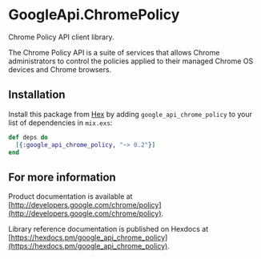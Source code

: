 # GoogleApi.ChromePolicy

Chrome Policy API client library.

The Chrome Policy API is a suite of services that allows Chrome administrators to control the policies applied to their managed Chrome OS devices and Chrome browsers.

## Installation

Install this package from [Hex](https://hex.pm) by adding
`google_api_chrome_policy` to your list of dependencies in `mix.exs`:

```elixir
def deps do
  [{:google_api_chrome_policy, "~> 0.2"}]
end
```

## For more information

Product documentation is available at [http://developers.google.com/chrome/policy](http://developers.google.com/chrome/policy).

Library reference documentation is published on Hexdocs at
[https://hexdocs.pm/google_api_chrome_policy](https://hexdocs.pm/google_api_chrome_policy).
